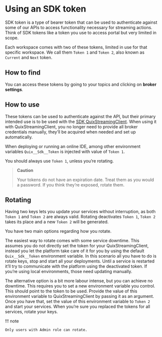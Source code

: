 # Using an SDK token

SDK token is a type of bearer token that can be used to authenticate
against some of our APIs to access functionality necessary for streaming
actions. Think of SDK tokens like a token you use to access portal but
very limited in scope.

Each workspace comes with two of these tokens, limited in use for that
specific workspace. We call them `Token 1` and `Token 2`, also known as
`Current` and `Next` token.

## How to find

You can access these tokens by going to your topics and clicking on
**broker settings**.

## How to use

These tokens can be used to authenticate against the API, but their
primary intended use is to be used with the [SDK QuixStreamingClient](/sdk/connect#using-quixstreamingclient).
When using it with QuixStreamingClient, you no longer need to provide
all broker credentials manually, they’ll be acquired when needed and set
up automatically.

When deploying or running an online IDE, among other environment
variables `Quix__Sdk__Token`
is injected with value of `Token 1`.

You should always use `Token 1`, unless you’re rotating.

> **Caution**
> 
> Your tokens do not have an expiration date. Treat them as you would a
> password. If you think they’re exposed, rotate them.

## Rotating

Having two keys lets you update your services without interruption, as
both `Token 1` and `Token 2` are always valid. Rotating deactivates
`Token 1`, `Token 2` takes its place and a new `Token 2` will be
generated.

You have two main options regarding how you rotate.

The easiest way to rotate comes with some service downtime. This assumes
you do not directly set the token for your QuixStreamingClient, instead
you let the platform take care of it for you by using the default
`Quix__Sdk__Token`
environment variable. In this scenario all you have to do is rotate
keys, stop and start all your deployments. Until a service is restarted
it’ll try to communicate with the platform using the deactivated token.
If you’re using local environments, those need updating manually.

The alternative option is a bit more labour intense, but you can achieve
no downtime. This requires you to set a new environment variable you
control. This should point to the token to be used. Provide the value of
this environment variable to QuixStreamingClient by passing it as an
argument. Once you have that, set the value of this environment variable
to `Token 2` and start your services. When you’re sure you replaced the
tokens for all services, rotate your keys.

!!! note

	Only users with Admin role can rotate.
